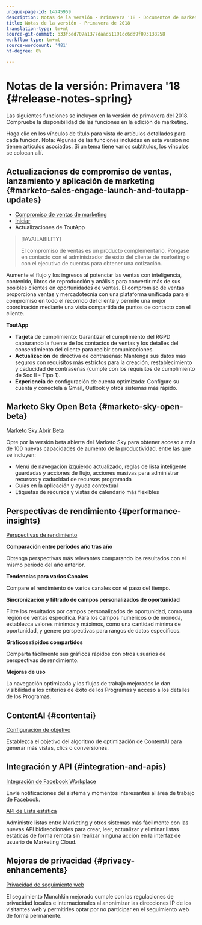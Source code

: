 ```yaml
---
unique-page-id: 14745959
description: Notas de la versión - Primavera '18 - Documentos de marketing - Documentación del producto
title: Notas de la versión - Primavera de 2018
translation-type: tm+mt
source-git-commit: b33f5ed707a1377daad51191cc6dd9f093138258
workflow-type: tm+mt
source-wordcount: '481'
ht-degree: 0%

---
```



# Notas de la versión: Primavera &#39;18 {#release-notes-spring}

Las siguientes funciones se incluyen en la versión de primavera del 2018. Compruebe la disponibilidad de las funciones en la edición de marketing.

Haga clic en los vínculos de título para vista de artículos detallados para cada función. Nota: Algunas de las funciones incluidas en esta versión no tienen artículos asociados. Si un tema tiene varios subtítulos, los vínculos se colocan allí.

## Actualizaciones de compromiso de ventas, lanzamiento y aplicación de marketing {#marketo-sales-engage-launch-and-toutapp-updates}

* [Compromiso de ventas de marketing](/help/marketo/product-docs/marketo-sales-connect/getting-started/sales-connect-overview.md)
* [Iniciar](/help/marketo/product-docs/marketo-sales-connect/getting-started/sales-connect-overview.md)
* Actualizaciones de ToutApp

>[!AVAILABILITY]
>
>El compromiso de ventas es un producto complementario. Póngase en contacto con el administrador de éxito del cliente de marketing o con el ejecutivo de cuentas para obtener una cotización.

Aumente el flujo y los ingresos al potenciar las ventas con inteligencia, contenido, libros de reproducción y análisis para convertir más de sus posibles clientes en oportunidades de ventas. El compromiso de ventas proporciona ventas y mercadotecnia con una plataforma unificada para el compromiso en todo el recorrido del cliente y permite una mejor coordinación mediante una vista compartida de puntos de contacto con el cliente.

**ToutApp**

* **Tarjeta** de cumplimiento: Garantizar el cumplimiento del RGPD capturando la fuente de los contactos de ventas y los detalles del consentimiento del cliente para recibir comunicaciones.
* **Actualización** de directiva de contraseñas: Mantenga sus datos más seguros con requisitos más estrictos para la creación, restablecimiento y caducidad de contraseñas (cumple con los requisitos de cumplimiento de Soc II - Tipo 1).
* **Experiencia** de configuración de cuenta optimizada: Configure su cuenta y conéctela a Gmail, Outlook y otros sistemas más rápido.

## Marketo Sky Open Beta {#marketo-sky-open-beta}

[Marketo Sky Abrir Beta](https://help.marketo.com/)

Opte por la versión beta abierta del Marketo Sky para obtener acceso a más de 100 nuevas capacidades de aumento de la productividad, entre las que se incluyen:

* Menú de navegación izquierdo actualizado, reglas de lista inteligente guardadas y acciones de flujo, acciones masivas para administrar recursos y caducidad de recursos programada
* Guías en la aplicación y ayuda contextual
* Etiquetas de recursos y vistas de calendario más flexibles

## Perspectivas de rendimiento {#performance-insights}

[Perspectivas de rendimiento](/help/marketo/product-docs/reporting/performance-insights/performance-insights-overview.md)

**Comparación entre períodos año tras año**

Obtenga perspectivas más relevantes comparando los resultados con el mismo período del año anterior.

**Tendencias para varios Canales**

Compare el rendimiento de varios canales con el paso del tiempo.

**Sincronización y filtrado de campos personalizados de oportunidad**

Filtre los resultados por campos personalizados de oportunidad, como una región de ventas específica. Para los campos numéricos o de moneda, establezca valores mínimos y máximos, como una cantidad mínima de oportunidad, y genere perspectivas para rangos de datos específicos.

**Gráficos rápidos compartidos**

Comparta fácilmente sus gráficos rápidos con otros usuarios de perspectivas de rendimiento.

**Mejoras de uso**

La navegación optimizada y los flujos de trabajo mejorados le dan visibilidad a los criterios de éxito de los Programas y acceso a los detalles de los Programas.

## ContentAI {#contentai}

[Configuración de objetivo](/help/marketo/product-docs/predictive-content/getting-started/algorithm-goal-settings.md)

Establezca el objetivo del algoritmo de optimización de ContentAI para generar más vistas, clics o conversiones.

## Integración y API {#integration-and-apis}

[Integración de Facebook Workplace](/help/marketo/product-docs/administration/additional-integrations/add-workplace-by-facebook-as-a-launchpoint-service.md)

Envíe notificaciones del sistema y momentos interesantes al área de trabajo de Facebook.

[API de Lista estática](https://developers.marketo.com/rest-api/assets/static-lists/)

Administre listas entre Marketing y otros sistemas más fácilmente con las nuevas API bidireccionales para crear, leer, actualizar y eliminar listas estáticas de forma remota sin realizar ninguna acción en la interfaz de usuario de Marketing Cloud.

## Mejoras de privacidad {#privacy-enhancements}

[Privacidad de seguimiento web](https://developers.marketo.com/javascript-api/lead-tracking/)

El seguimiento Munchkin mejorado cumple con las regulaciones de privacidad locales e internacionales al anonimizar las direcciones IP de los visitantes web y permitirles optar por no participar en el seguimiento web de forma permanente.
